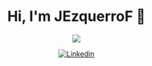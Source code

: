 <div align="center">
<h1 align="center">Hi, I'm JEzquerroF</a> 👋</h1>
<div align="center">
<img src="https://esemanal.mx/revista/wp-content/uploads/2024/07/portadagaming-780x470.jpg">

[![Linkedin](https://img.shields.io/badge/Linkedin-blue)](https://www.linkedin.com/in/javier-ezquerro-fuentes-5a494a319/)
<!--
**JEzquerroF/JEzquerroF** is a ✨ _special_ ✨ repository because its `README.md` (this file) appears on your GitHub profile.

Here are some ideas to get you started:

- 🔭 I’m currently working on ...
- 🌱 I’m currently learning ...
- 👯 I’m looking to collaborate on ...
- 🤔 I’m looking for help with ...
- 💬 Ask me about ...
- 📫 How to reach me: ...
- 😄 Pronouns: ...
- ⚡ Fun fact: ...
-->
